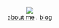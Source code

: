 

<!--
**dprosper/dprosper** is a ✨ _special_ ✨ repository because its `README.md` (this file) appears on your GitHub profile.

Here are some ideas to get you started:

- 🔭 I’m currently working on ...
- 🌱 I’m currently learning ...
- 👯 I’m looking to collaborate on ...
- 🤔 I’m looking for help with ...
- 💬 Ask me about ...
- 📫 How to reach me: ...
- 😄 Pronouns: ...
- ⚡ Fun fact: ...
-->

<p align="center">
    <a href="https://skillicons.dev">
      <img src="https://skillicons.dev/icons?i=react,graphql,ts,go,swift,figma,github,githubactions,git,docker,kubernetes,openshift&perline=3" />
    </a>
    <br/>
    <a href="https://maisonprosper.com">about me</a> .
    <a href="https://blog.maisonprosper.com">blog</a>
</p>
